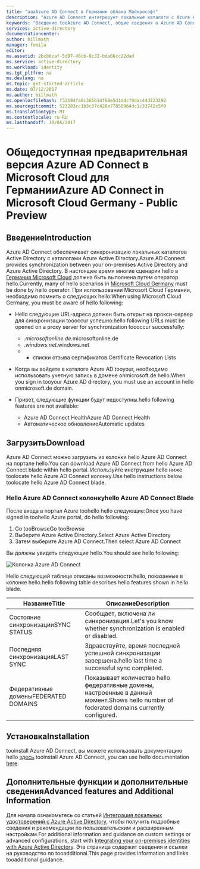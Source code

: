 ```yaml
---
title: "aaaAzure AD Connect в Германии облака Майкрософт"
description: "Azure AD Connect интегрирует локальные каталоги с Azure Active Directory. Это позволяет tooprovide общего удостоверения для приложений Office 365, Azure и SaaS интегрированы с Azure AD."
keywords: "Введение tooAzure AD Connect, общие сведения о Azure AD Connect, что такое Azure AD Connect установки active directory, Германии, черный леса"
services: active-directory
documentationcenter: 
author: billmath
manager: femila
editor: 
ms.assetid: 2bcb0caf-5d97-46cb-8c32-bda66cc22dad
ms.service: active-directory
ms.workload: identity
ms.tgt_pltfrm: na
ms.devlang: na
ms.topic: get-started-article
ms.date: 07/12/2017
ms.author: billmath
ms.openlocfilehash: f32194fa6c365614f68e5d1ddcf0dac44d223292
ms.sourcegitcommit: 523283cc1b3c37c428e77850964dc1c33742c5f0
ms.translationtype: MT
ms.contentlocale: ru-RU
ms.lasthandoff: 10/06/2017
---
```

# <a name="azure-ad-connect-in-microsoft-cloud-germany---public-preview"></a><span data-ttu-id="dea43-105">Общедоступная предварительная версия Azure AD Connect в Microsoft Cloud для Германии</span><span class="sxs-lookup"><span data-stu-id="dea43-105">Azure AD Connect in Microsoft Cloud Germany - Public Preview</span></span>
## <a name="introduction"></a><span data-ttu-id="dea43-106">Введение</span><span class="sxs-lookup"><span data-stu-id="dea43-106">Introduction</span></span>
<span data-ttu-id="dea43-107">Azure AD Connect обеспечивает синхронизацию локальных каталогов Active Directory с каталогами Azure Active Directory.</span><span class="sxs-lookup"><span data-stu-id="dea43-107">Azure AD Connect provides synchronization between your on-premises Active Directory and Azure Active Directory.</span></span>
<span data-ttu-id="dea43-108">В настоящее время многие сценарии hello в [Германия Microsoft Cloud](https://www.microsoft.com/de-de/cloud/deutschland/default.aspx) должна быть выполнена путем оператор hello.</span><span class="sxs-lookup"><span data-stu-id="dea43-108">Currently, many of hello scenarios in [Microsoft Cloud Germany](https://www.microsoft.com/de-de/cloud/deutschland/default.aspx) must be done by hello operator.</span></span> <span data-ttu-id="dea43-109">При использовании Microsoft Cloud Германии, необходимо помнить о следующих hello:</span><span class="sxs-lookup"><span data-stu-id="dea43-109">When using Microsoft Cloud Germany, you must be aware of hello following:</span></span>

* <span data-ttu-id="dea43-110">Hello следующие URL-адреса должен быть открыт на прокси-сервер для синхронизации toooccur успешно:</span><span class="sxs-lookup"><span data-stu-id="dea43-110">hello following URLs must be opened on a proxy server for synchronization toooccur successfully:</span></span>
  
  * <span data-ttu-id="dea43-111">*.microsoftonline.de</span><span class="sxs-lookup"><span data-stu-id="dea43-111">*.microsoftonline.de</span></span>
  * <span data-ttu-id="dea43-112">*.windows.net</span><span class="sxs-lookup"><span data-stu-id="dea43-112">*.windows.net</span></span>
  * * <span data-ttu-id="dea43-113">списки отзыва сертификатов.</span><span class="sxs-lookup"><span data-stu-id="dea43-113">Certificate Revocation Lists</span></span>
* <span data-ttu-id="dea43-114">Когда вы войдете в каталоге Azure AD tooyour, необходимо использовать учетную запись в домене onmicrosoft.de hello.</span><span class="sxs-lookup"><span data-stu-id="dea43-114">When you sign in tooyour Azure AD directory, you must use an account in hello onmicrosoft.de domain.</span></span>
* <span data-ttu-id="dea43-115">Привет, следующие функции будут недоступны.</span><span class="sxs-lookup"><span data-stu-id="dea43-115">hello following features are not available:</span></span>
  * <span data-ttu-id="dea43-116">Azure AD Connect Health</span><span class="sxs-lookup"><span data-stu-id="dea43-116">Azure AD Connect Health</span></span>
  * <span data-ttu-id="dea43-117">Автоматическое обновление</span><span class="sxs-lookup"><span data-stu-id="dea43-117">Automatic updates</span></span>
 
## <a name="download"></a><span data-ttu-id="dea43-118">Загрузить</span><span class="sxs-lookup"><span data-stu-id="dea43-118">Download</span></span>
<span data-ttu-id="dea43-119">Azure AD Connect можно загрузить из колонки hello Azure AD Connect на портале hello.</span><span class="sxs-lookup"><span data-stu-id="dea43-119">You can download Azure AD Connect from hello Azure AD Connect blade within hello portal.</span></span>  <span data-ttu-id="dea43-120">Используйте инструкции hello ниже toolocate hello Azure AD Connect колонку.</span><span class="sxs-lookup"><span data-stu-id="dea43-120">Use hello instructions below toolocate hello Azure AD Connect blade.</span></span>

### <a name="hello-azure-ad-connect-blade"></a><span data-ttu-id="dea43-121">Hello Azure AD Connect колонку</span><span class="sxs-lookup"><span data-stu-id="dea43-121">hello Azure AD Connect Blade</span></span>
<span data-ttu-id="dea43-122">После входа в портал Azure toohello hello следующие:</span><span class="sxs-lookup"><span data-stu-id="dea43-122">Once you have signed in toohello Azure portal, do hello following:</span></span>

1. <span data-ttu-id="dea43-123">Go tooBrowse</span><span class="sxs-lookup"><span data-stu-id="dea43-123">Go tooBrowse</span></span>
2. <span data-ttu-id="dea43-124">Выберите Azure Active Directory.</span><span class="sxs-lookup"><span data-stu-id="dea43-124">Select Azure Active Directory</span></span>
3. <span data-ttu-id="dea43-125">Затем выберите Azure AD Connect.</span><span class="sxs-lookup"><span data-stu-id="dea43-125">Then select Azure AD Connect</span></span>

<span data-ttu-id="dea43-126">Вы должны увидеть следующие hello.</span><span class="sxs-lookup"><span data-stu-id="dea43-126">You should see hello following:</span></span>

![Колонка Azure AD Connect](media/active-directory-aadconnect-germany/germany1.png)

<span data-ttu-id="dea43-128">Hello следующей таблице описаны возможности hello, показанные в колонке hello.</span><span class="sxs-lookup"><span data-stu-id="dea43-128">hello following table describes hello features shown in hello blade.</span></span>

| <span data-ttu-id="dea43-129">Название</span><span class="sxs-lookup"><span data-stu-id="dea43-129">Title</span></span> | <span data-ttu-id="dea43-130">Описание</span><span class="sxs-lookup"><span data-stu-id="dea43-130">Description</span></span> |
| --- | --- |
| <span data-ttu-id="dea43-131">Состояние синхронизации</span><span class="sxs-lookup"><span data-stu-id="dea43-131">SYNC STATUS</span></span> |<span data-ttu-id="dea43-132">Сообщает, включена ли синхронизация.</span><span class="sxs-lookup"><span data-stu-id="dea43-132">Let's you know whether synchronization is enabled or disabled.</span></span> |
| <span data-ttu-id="dea43-133">Последняя синхронизация</span><span class="sxs-lookup"><span data-stu-id="dea43-133">LAST SYNC</span></span> |<span data-ttu-id="dea43-134">Здравствуйте, время последней успешной синхронизации завершена.</span><span class="sxs-lookup"><span data-stu-id="dea43-134">hello last time a successful sync completed.</span></span> |
| <span data-ttu-id="dea43-135">Федеративные домены</span><span class="sxs-lookup"><span data-stu-id="dea43-135">FEDERATED DOMAINS</span></span> |<span data-ttu-id="dea43-136">Показывает количество hello федеративные домены, настроенные в данный момент.</span><span class="sxs-lookup"><span data-stu-id="dea43-136">Shows hello number of federated domains currently configured.</span></span> |

## <a name="installation"></a><span data-ttu-id="dea43-137">Установка</span><span class="sxs-lookup"><span data-stu-id="dea43-137">Installation</span></span>
<span data-ttu-id="dea43-138">tooinstall Azure AD Connect, вы можете использовать документацию hello [здесь](active-directory-aadconnect.md#install-azure-ad-connect).</span><span class="sxs-lookup"><span data-stu-id="dea43-138">tooinstall Azure AD Connect, you can use hello documentation [here](active-directory-aadconnect.md#install-azure-ad-connect).</span></span>

## <a name="advanced-features-and-additional-information"></a><span data-ttu-id="dea43-139">Дополнительные функции и дополнительные сведения</span><span class="sxs-lookup"><span data-stu-id="dea43-139">Advanced features and Additional Information</span></span>
<span data-ttu-id="dea43-140">Для начала ознакомьтесь со статьей [Интеграция локальных удостоверений с Azure Active Directory](active-directory-aadconnect.md), чтобы получить подробные сведения и рекомендации по пользовательским и расширенным настройкам.</span><span class="sxs-lookup"><span data-stu-id="dea43-140">For additional information and guidance on custom settings or advanced configurations, start with [Integrating your on-premises identities with Azure Active Directory](active-directory-aadconnect.md).</span></span>  <span data-ttu-id="dea43-141">Эта страница содержит сведения и ссылки на руководство по tooadditional.</span><span class="sxs-lookup"><span data-stu-id="dea43-141">This page provides information and links tooadditional guidance.</span></span>

